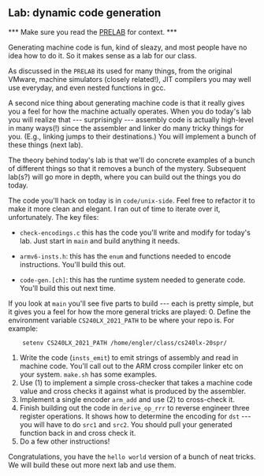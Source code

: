 ## Lab: dynamic code generation

*** Make sure you read the [PRELAB](./PRELAB.md) for context. ***

Generating machine code is fun, kind of sleazy, and most people have
no idea how to do it.  So it makes sense as a lab for our class.

As discussed in the `PRELAB` its used for many things, from the original
VMware, machine simulators (closely related!), JIT compilers you may
well use everyday, and even nested functions in gcc.

A second nice thing about generating machine code is that it really
gives you a feel for how the machine actually operates.  When you do
today's lab you will realize that --- surprisingly --- assembly code is
actually high-level in many ways(!) since the assembler and linker do many
tricky things for you.  (E.g., linking jumps to their destinations.)
You will implement a bunch of these things (next lab).

The theory behind today's lab is that we'll do concrete examples of 
a bunch of different things so that it removes a bunch of the mystery.
Subsequent lab(s?) will go more in depth, where you can build out the things
you do today.

The code you'll hack on today is in `code/unix-side`.  Feel free to
refactor it to make it more clean and elegant.    I ran out of time to
iterate over it, unfortunately.
The key files:
  - `check-encodings.c` this has the code you'll write and modify
    for today's lab.  Just start in `main` and build anything it
    needs.

  - `armv6-insts.h`: this has the `enum` and functions needed to encode
    instructions.  You'll build this out.

  - `code-gen.[ch]`: this has the runtime system needed to generate code.
    You'll build this out next time.


If you look at `main` you'll see five parts to build --- each is pretty
simple, but it gives you a feel for how the more general tricks are played:
  0. Define the environment variable `CS240LX_2021_PATH` to be where your
     repo is.  For example:
        
        setenv CS240LX_2021_PATH /home/engler/class/cs240lx-20spr/


  1. Write the code (`insts_emit`) to emit strings of assembly 
     and read in machine code.  You'll call out to the ARM cross compiler
     linker etc on your system.  `make.sh` has some examples.
  2. Use (1) to implement a simple cross-checker that takes a
     machine code value and cross checks it against what is produced
     by the assembler.
  3. Implement a single encoder `arm_add` and use (2) to cross-check it.
  4. Finish building out the code in `derive_op_rrr` to reverse engineer
     three register operations.  It shows how to determine the encoding 
     for `dst` --- you will have to do `src1` and `src2`.  You should
     pull your generated function back in and cross check it.
  5. Do a few other instructions!

Congratulations, you have the `hello world` version of a bunch of neat
tricks.  We will build these out more next lab and use them.

